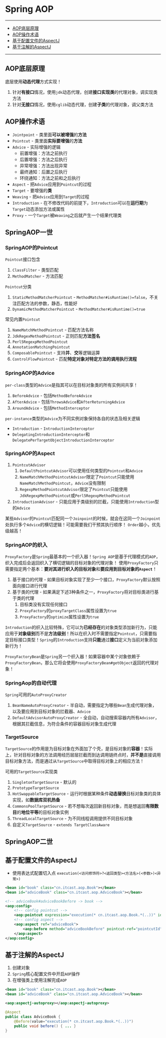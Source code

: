 # Spring AOP

---

- [AOP底层原理](#aop底层原理)
- [AOP操作术语](#aop操作术语)
- [基于配置文件的AspectJ](#基于配置文件的aspectj)
- [基于注解的AspectJ](#基于注解的aspectj)

---

## AOP底层原理

底层使用**动态代理**方式实现！

1. 针对**有接口**情况，使用`jdk`动态代理，创建**接口实现类**的代理对象，调实现类方法
2. 针对**无接口**情况，使用`cglib`动态代理，创建**子类**的代理对象，调父类方法

## AOP操作术语

* `Jointpoint` - 类里面**可以被增强**的**方法**
* `Pointcut` - 类里面**实际要增强**的**方法**
* `Advice` - 实际增强的逻辑
  - 前置增强：方法之前执行
  - 后置增强：方法之后执行
  - 异常增强：方法出现异常
  - 最终通知：后置之后执行
  - 环绕通知：方法之前和之后执行
* `Aspect` - 把`Advice`应用到`Pointcut`的过程
* `Target` - 要增强的**类**
* `Weaving` - 把`Advice`应用到`Target`的过程
* `Introduction` - 在不修改代码的前提下，`Introduction`可以在**运行期**为`Target`动态添加方法或属性
* `Proxy` - 一个`Target`被`Weaving`之后就产生一个结果代理类

## SpringAOP一世

### SpringAOP的Pointcut

`Pointcut`接口包含
1. `ClassFilter` - 类型匹配
2. `MethodMatcher` - 方法匹配

`Pointcut`分类
1. `StaticMethodMatcherPointcut` - `MethodMatcher#isRuntime()=false`，不关注匹配方法的参数，静态，性能好
2. `DynamicMethodMatcherPointcut` - `MethodMatcher#isRuntime()=true`

常见内置`Pointcut`
1. `NameMatchMethodPointcut` - 匹配方法名称
2. `JdkRegexMethodPointcut` - 正则匹配**方法签名**
3. `Perl5RegexpMethodPointcut`
4. `AnnotationMatchingPointcut`
5. `ComposablePointcut` - 支持**并**、**交**等逻辑运算
6. `ControlFlowPointcut` - 匹配**特定对象对特定方法的调用执行流程**

### SpringAOP的Advice

`per-class`类型的`Advice`是指其可以在目标对象类的所有实例间共享！
1. `BeforeAdvice` - 包括`MethodBeforeAdvice`
2. `AfterAdvice` - 包括`ThrowsAdvice`和`AfterReturningAdvice`
3. `AroundAdvice` - 包括`MethodInterceptor`

`per-instance`类型的`Advice`为不同实例对象保持各自的状态及相关逻辑
* `Introduction` - `IntroductionInterceptor`
* `DelegatingIntroductionInterceptor`和`DelegatePerTargetObjectIntroductionInterceptor`

### SpringAOP的Aspect

1. `PointcutAdvisor`
   1. `DefaultPointcutAdvisor`可以使用任何类型的`Pointcut`和`Advice`
   2. `NameMatchMethodPointcutAdvisor`限定了`Pointcut`只能使用`NameMatchMethodPointcut`，`Advice`没有限制
   3. `RegexpMethodPointcutAdvisor`限定了`Pointcut`只能使用`JdkRegexpMethodPointcut`或`Perl5RegexpMethodPointcut`
2. `IntroductionAdvisor` - 只能应用于类级别的拦截，只能使用`Introduction`型的`Advice`

某些`Advisor`的`Pointcut`匹配同一个`Joinpoint`的时候，就会在这同一个`Joinpoint`处执行多个`Advice`的横切逻辑！可能需要我们干预其执行顺序！
`Order`越小，优先级越高！

### SpringAOP的织入

`ProxyFactory`是`Spring`最基本的一个织入器！`Spring AOP`是基于代理模式的`AOP`，织入完成后会返回织入了横切逻辑的目标对象的代理对象！
使用`ProxyFactory`只需要指定两个基本：**要对其进行织入的目标对象**和**要应用到目标对象的`Aspect`**！

1. 基于接口的代理 - 如果目标对象实现了至少一个接口，`ProxyFactory`默认按照面向接口进行代理
2. 基于类的代理 - 如果满足下述3种条件之一，`ProxyFactory`将对目标类进行基于类的代理
   1. 目标类没有实现任何接口
   2. `ProxyFactory`的`proxyTargetClass`属性设置为`true`
   3. `ProxyFactory`的`optimize`属性设置为`true`

`Introduction`的织入比较特殊，它可以为**已经存在**的对象类型添加新行为，只能应用于**对象级别**而不是**方法级别**！所以在织入时不需要指定`Pointcut`，只需要指定目标接口类型！`Spring`的`Introduction`支持**只能**通过**接口**定义为当前对象添加新行为！

`ProxyFactoryBean`是`Spring`另一个织入器！如果容器中某个对象依赖于`ProxyFactoryBean`，那么它将会使用`ProxyFactoryBean#getObject`返回的代理对象！

### SpringAop的自动代理

`Spring`可用的`AutoProxyCreator`
1. `BeanNameAutoProxyCreator` - 半自动，需要指定为哪些`Bean`生成代理对象，以及要应用到目标对象的拦截器、`Advice`
2. `DefaultAdvisorAutoProxyCreator` - 全自动，自动搜索容器内所有`Advisor`，根据其拦截信息，为符合条件的容器目标对象生成代理

### TargetSource

`TargetSource`的作用是为目标对象在外面加了个壳，是目标对象的**容器**！实际上，针对目标对象的方法调用经历层层拦截而到达调用链终点时，**并不是**直接调用目标对象方法，而是通过从`TargetSource`中取得目标对象上的相应方法！

可用的`TargetSource`实现类
1. `SingletonTargetSource` - 默认的
2. `PrototypeTargetSource`
3. `HotSwappableTargetSource` - 运行时根据某种条件**动态替换**目标对象类的具体实现，如**数据库双机热备**
4. `CommonsPoolTargetSource` - 若不想每次返回新目标对象，而是想返回**有限数目**的**地位平等**的目标对象实例
5. `ThreadLocalTargetSource` - 为不同线程调用提供不同目标对象
6. 自定义`TargetSource` - `extends TargetClassAware`

## SpringAOP二世

## 基于配置文件的AspectJ

* 使用表达式配置切入点
`execution(<访问修饰符>?<返回类型><方法名>(<参数>)<异常>)`

```Xml
<bean id="book" class="cn.itcast.aop.Book"></bean>
<bean id="adviceBook" class="cn.itcast.aop.AdviceBook"></bean>

<!-- adviceBook#adviceBookBefore -> book -->
<aop:config>
	<!-- config pointcut -->
	<aop:pointcut expression="execution(* cn.itcast.aop.Book.*(..))" id="pointcutId" />
	<!-- config aspect -->
	<aop:aspect ref="adviceBook">
		<aop:before method="adviceBookBefore" pointcut-ref="pointcutId" />
	</aop:aspect>
</aop:config>
```


## 基于注解的AspectJ

1. 创建对象
2. `Spring`核心配置文件中开启`AOP`操作
3. 在增强类上使用注解完成`AOP`

```Xml
<bean id="book" class="cn.itcast.aop.Book"></bean>
<bean id="adviceBook" class="cn.itcast.aop.AdviceBook"></bean>

<aop:aspectj-autoproxy></aop:aspectj-autoproxy>
```

```Java
@Aspect
public class AdviceBook {
	@Before(value="execution(* cn.itcast.aop.Book.*(..))")
	public void before() { ... }
}
```

